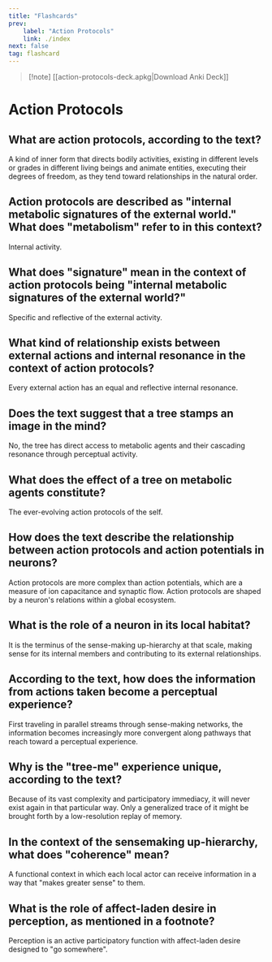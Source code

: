 ```yaml
---
title: "Flashcards"
prev:
    label: "Action Protocols"
    link: ./index
next: false
tag: flashcard
---
```



> [!note] [[action-protocols-deck.apkg|Download Anki Deck]]

# Action Protocols

## What are action protocols, according to the text? 

A kind of inner form that directs bodily activities, existing in different levels or grades in different living beings and animate entities, executing their degrees of freedom, as they tend toward relationships in the natural order.

## Action protocols are described as "internal metabolic signatures of the external world." What does "metabolism" refer to in this context? 

Internal activity.

## What does "signature" mean in the context of action protocols being "internal metabolic signatures of the external world?" 

Specific and reflective of the external activity.

## What kind of relationship exists between external actions and internal resonance in the context of action protocols? 

Every external action has an equal and reflective internal resonance.

## Does the text suggest that a tree stamps an image in the mind? 

No, the tree has direct access to metabolic agents and their cascading resonance through perceptual activity.

## What does the effect of a tree on metabolic agents constitute? 

The ever-evolving action protocols of the self.

## How does the text describe the relationship between action protocols and action potentials in neurons? 

Action protocols are more complex than action potentials, which are a measure of ion capacitance and synaptic flow. Action protocols are shaped by a neuron's relations within a global ecosystem.

## What is the role of a neuron in its local habitat? 

It is the terminus of the sense-making up-hierarchy at that scale, making sense for its internal members and contributing to its external relationships.

## According to the text, how does the information from actions taken become a perceptual experience? 

First traveling in parallel streams through sense-making networks, the information becomes increasingly more convergent along pathways that reach toward a perceptual experience.

## Why is the "tree-me" experience unique, according to the text? 

Because of its vast complexity and participatory immediacy, it will never exist again in that particular way. Only a generalized trace of it might be brought forth by a low-resolution replay of memory.

## In the context of the sensemaking up-hierarchy, what does "coherence" mean? 

A functional context in which each local actor can receive information in a way that "makes greater sense" to them.

## What is the role of affect-laden desire in perception, as mentioned in a footnote? 

Perception is an active participatory function with affect-laden desire designed to "go somewhere".
